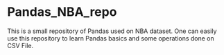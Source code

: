 # Pandas_NBA_repo
This is a small repository of Pandas used on NBA dataset. One can easily use this repository to learn Pandas basics and some operations done on CSV File.
